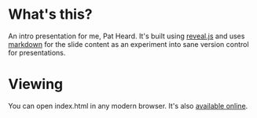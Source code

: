 # What's this?
An intro presentation for me, Pat Heard.  It's built using [reveal.js](https://github.com/hakimel/reveal.js/) and uses [markdown](https://github.com/hakimel/reveal.js/#markdown) for the slide content as an experiment into sane version control for presentations.

# Viewing
You can open index.html in any modern browser.  It's also [available online](https://ssc-cio-digitaltaskforce.github.io/reading-material/the-team/pat-heard).